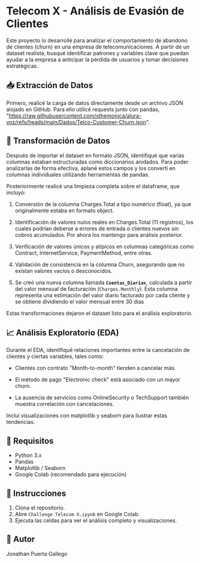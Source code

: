 # Telecom X - Análisis de Evasión de Clientes

Este proyecto lo desarrollé para analizar el comportamiento de abandono de clientes (churn) en una empresa de telecomunicaciones. A partir de un dataset realista, busqué identificar patrones y variables clave que puedan ayudar a la empresa a anticipar la pérdida de usuarios y tomar decisiones estratégicas.

## 📥 Extracción de Datos

Primero, realicé la carga de datos directamente desde un archivo JSON alojado en GitHub. Para ello utilicé requests junto con pandas, "https://raw.githubusercontent.com/sthemonica/alura-voz/refs/heads/main/Dados/Telco-Customer-Churn.json".

## 🧹 Transformación de Datos

Después de importar el dataset en formato JSON, identifiqué que varias columnas estaban estructuradas como diccionarios anidados. Para poder analizarlas de forma efectiva, aplané estos campos y los convertí en columnas individuales utilizando herramientas de pandas. 

Posteriormente realicé una limpieza completa sobre el dataframe, que incluyó:

1. Conversión de la columna Charges.Total a tipo numérico (float), ya que originalmente estaba en formato object.

2. Identificación de valores nulos reales en Charges.Total (11 registros), los cuales podrían deberse a errores de entrada o clientes nuevos sin cobros acumulados. Por ahora los mantengo para análisis posterior.

3. Verificación de valores únicos y atípicos en columnas categóricas como Contract, InternetService, PaymentMethod, entre otras.

4. Validación de consistencia en la columna Churn, asegurando que no existan valores vacíos o desconocidos.

5. Se creó una nueva columna llamada **`Cuentas_Diarias`**, calculada a partir del valor mensual de facturación (`Charges.Monthly`). Esta columna representa una estimación del valor diario facturado por cada cliente y se obtiene dividiendo el valor mensual entre 30 días
 

Estas transformaciones dejaron el dataset listo para el análisis exploratorio.

## 📈 Análisis Exploratorio (EDA)

Durante el EDA, identifiqué relaciones importantes entre la cancelación de clientes y ciertas variables, tales como:

- Clientes con contrato "Month-to-month" tienden a cancelar más.

- El método de pago "Electronic check" está asociado con un mayor churn.

- La ausencia de servicios como OnlineSecurity o TechSupport también muestra correlación con cancelaciones.

Incluí visualizaciones con matplotlib y seaborn para ilustrar estas tendencias.


## 🔧 Requisitos

- Python 3.x
- Pandas
- Matplotlib / Seaborn
- Google Colab (recomendado para ejecución)

## 🚀 Instrucciones

1. Clona el repositorio.
2. Abre `Challenge Telecom X.ipynb` en Google Colab.
3. Ejecuta las celdas para ver el análisis completo y visualizaciones.

## 👤 Autor

Jonathan Puerta Gallego

